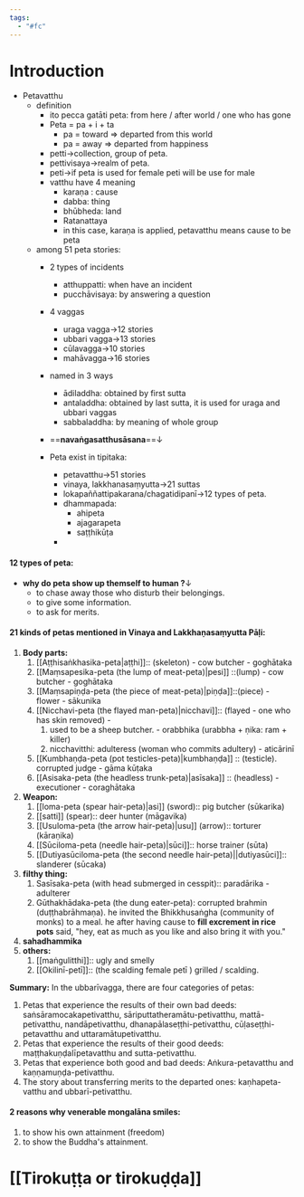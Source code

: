 ```yaml
---
tags:
  - "#fc"
---
```

# Introduction
- Petavatthu
    - definition
        - ito pecca gatāti peta: from here / after world / one who has gone
        - Peta = pa + i + ta
            - pa = toward ⇒ departed from this world
            - pa = away ⇒ departed from happiness
        - petti→collection, group of peta.
        - pettivisaya→realm of peta.
        - peti→if peta is used for female peti will be use for male
        - vatthu have 4 meaning
            - karaṇa : cause
            - dabba: thing
            - bhūbheda: land
            - Ratanattaya
            - in this case, karaṇa is applied, petavatthu means cause to be peta
    - among 51 peta stories:
        - 2 types of incidents
            - atthuppatti: when have an incident
            - pucchāvisaya: by answering a question
        - 4 vaggas
            - uraga vagga→12 stories
            - ubbari vagga→13 stories
            - cūlavagga→10 stories
            - mahāvagga→16 stories
        - named in 3 ways
            - ādiladdha: obtained by first sutta
            - antaladdha: obtained by last sutta, it is used for uraga and ubbari vaggas
            - sabbaladdha: by meaning of whole group
        - ==**navaṅgasatthusāsana**==↓

        - Peta exist in tipitaka:
            - petavatthu→51 stories
            - vinaya, lakkhanasaṃyutta→21 suttas
            - lokapaññattipakarana/chagatidipanī→12 types of peta.
            - dhammapada:
                - ahipeta
                - ajagarapeta
                - saṭṭhikūṭa
            - 
#### 12 types of peta:
- **why do peta show up themself to human ?**↓
	- to chase away those who disturb their belongings.
	- to give some information.
	- to ask for merits.
#### 21 kinds of petas mentioned in Vinaya and Lakkhaṇasaṃyutta Pāḷi:
1. **Body parts:**
	1. [[Aṭṭhisaṅkhasika-peta|aṭṭhi]]:: (skeleton) - cow butcher - goghātaka
	2. [[Maṃsapesika-peta (the lump of meat-peta)|pesi]] ::(lump) - cow butcher - goghātaka
	3.  [[Maṃsapiṇḍa-peta (the piece of meat-peta)|piṇḍa]]::(piece) - flower - sākunika
	4. [[Nicchavi-peta (the flayed man-peta)|nicchavi]]:: (flayed - one who has skin removed) - 
		1. used to be a sheep butcher. - orabbhika (urabbha + ṇika: ram + killer)
		2. nicchavitthi: adulteress (woman who commits adultery) - aticārinī
	5. [[Kumbhaṇḍa-peta (pot testicles-peta)|kumbhaṇḍa]] :: (testicle). corrupted judge - gāma kūṭaka
	6. [[Asisaka-peta (the headless trunk-peta)|asīsaka]] :: (headless) - executioner - coraghātaka
2. **Weapon:**
	1. [[loma-peta (spear hair-peta)|asi]] (sword):: pig butcher (sūkarika)
	2. [[satti]] (spear):: deer hunter (māgavika)
	4. [[Usuloma-peta (the arrow hair-peta)|usu]] (arrow)::  torturer (kāraṇika)
	5. [[Sūciloma-peta (needle hair-peta)|sūci]]:: horse trainer (sūta)
	6. [[Dutiyasūciloma-peta (the second needle hair-peta)||dutiyasūci]]:: slanderer (sūcaka)
3. **filthy thing:**
	1. Sasīsaka-peta (with head submerged in cesspit):: paradārika - adulterer
	2. Gūthakhādaka-peta (the dung eater-peta): corrupted brahmin (duṭṭhabrāhmaṇa). he invited the Bhikkhusaṅgha (community of monks) to a meal. he after having cause to **fill excrement in rice pots** said, "hey, eat as much as you like and also bring it with you."
4. **sahadhammika**
5. **others:**
	1. [[maṅgulitthi]]:: ugly and smelly
	2. [[Okilinī-petī]]:: (the scalding female petī ) grilled / scalding.

**Summary:** In the ubbarīvagga, there are four categories of petas:
1. Petas that experience the results of their own bad deeds: saṅsāramocakapetivatthu, sāriputtatheramātu-petivatthu, mattā-petivatthu, nandāpetivatthu, dhanapālaseṭṭhi-petivatthu, cūḷaseṭṭhi-petavatthu and uttaramātupetivatthu.
2. Petas that experience the results of their good deeds: maṭṭhakuṇḍalīpetavatthu and sutta-petivatthu.
3. Petas that experience both good and bad deeds: Aṅkura-petavatthu and kaṇṇamuṇḍa-petivatthu.
4. The story about transferring merits to the departed ones: kaṇhapeta-vatthu and ubbarī-petivatthu.
#### 2 reasons why venerable mongalāna smiles:
1. to show his own attainment (freedom)
2. to show the Buddha's attainment.



# [[Tirokuṭṭa or tirokuḍḍa]]

